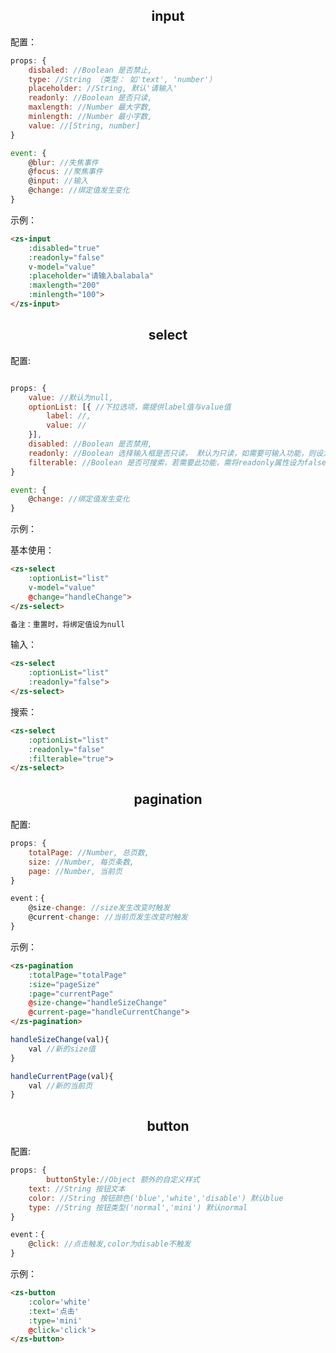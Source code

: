 ## <center>input

配置：

~~~javascript
props: {
	disbaled: //Boolean 是否禁止,
	type: //String （类型： 如'text', 'number'）
	placeholder: //String, 默认'请输入'
	readonly: //Boolean 是否只读,
	maxlength: //Number 最大字数,
	minlength: //Number 最小字数,
	value: //[String, number] 
} 

event: {
	@blur: //失焦事件
	@focus: //聚焦事件
	@input: //输入
	@change: //绑定值发生变化
}
~~~

示例：

~~~html
<zs-input
	:disabled="true"
	:readonly="false"
	v-model="value"
	:placeholder="请输入balabala"
	:maxlength="200"
	:minlength="100">
</zs-input>
~~~

## <center>select

配置:

~~~javascript

props: {
	value: //默认为null,
	optionList: [{ //下拉选项，需提供label值与value值
		label: //,
		value: //
	}],
	disabled: //Boolean 是否禁用,
	readonly: //Boolean 选择输入框是否只读， 默认为只读，如需要可输入功能，则设为false,
	filterable: //Boolean 是否可搜索，若需要此功能，需将readonly属性设为false
}

event: {
	@change: //绑定值发生变化
}
~~~

示例： 

基本使用：

~~~html
<zs-select
	:optionList="list"
	v-model="value"
	@change="handleChange">
</zs-select>

备注：重置时，将绑定值设为null
~~~

输入：

~~~html
<zs-select
	:optionList="list"
	:readonly="false">
</zs-select>
~~~

搜索：

~~~html
<zs-select
	:optionList="list"
	:readonly="false"
	:filterable="true">
</zs-select>
~~~


## <center>pagination

配置:

~~~javascript
props: {
	totalPage: //Number, 总页数,
	size: //Number, 每页条数,
	page: //Number, 当前页
}

event：{
	@size-change: //size发生改变时触发
	@current-change: //当前页发生改变时触发
}
~~~

示例：

~~~html
<zs-pagination
	:totalPage="totalPage"
	:size="pageSize"
	:page="currentPage"
	@size-change="handleSizeChange"
	@current-page="handleCurrentChange">
</zs-pagination>
~~~

~~~javascript
handleSizeChange(val){
	val //新的size值
}

handleCurrentPage(val){
	val //新的当前页
}
~~~

## <center>button

配置:

~~~javascript
props: {
        buttonStyle://Object 额外的自定义样式
	text: //String 按钮文本
	color: //String 按钮颜色('blue','white','disable') 默认blue
	type: //String 按钮类型('normal','mini') 默认normal
}

event：{
	@click: //点击触发,color为disable不触发
}
~~~

示例：

~~~html
<zs-button
	:color='white'
    :text='点击'
    :type='mini'
	@click='click'>
</zs-button>
~~~